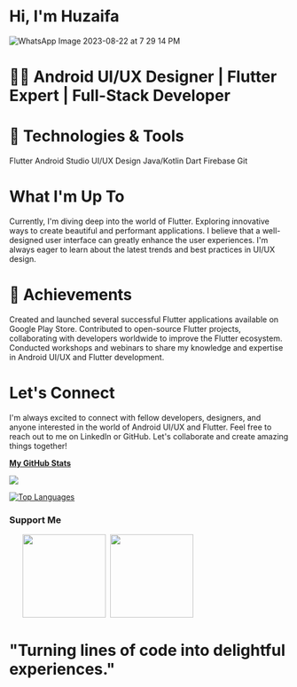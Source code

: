  # Hi, I'm Huzaifa 
 
 ![WhatsApp Image 2023-08-22 at 7 29 14 PM](https://github.com/Zaifi059/Zaifi059/assets/125743722/1548cdd4-9773-437e-a83a-64b35da2af39)


# 👨‍💻 Android UI/UX Designer | Flutter Expert | Full-Stack Developer

# 🔧 Technologies & Tools
 Flutter
  Android Studio
   UI/UX Design
    Java/Kotlin
     Dart
      Firebase
        Git   
        
#  What I'm Up To
Currently, I'm diving deep into the world of Flutter.
Exploring innovative ways to create beautiful and performant applications. 
I believe that a well-designed user interface can greatly enhance the user experiences.
I'm always eager to learn about the latest trends and best practices in UI/UX design.

# 🌟 Achievements
Created and launched several successful Flutter applications available on Google Play Store.
Contributed to open-source Flutter projects, collaborating with developers worldwide to improve the Flutter ecosystem.
Conducted workshops and webinars to share my knowledge and expertise in Android UI/UX and Flutter development.

#  Let's Connect
I'm always excited to connect with fellow developers, designers, and anyone interested in the world of Android UI/UX and Flutter.
Feel free to reach out to me on LinkedIn or GitHub. Let's collaborate and create amazing things together!




<p align="left"> <a href="https://codesandbox.io/u/royalprince5959" target="_blank" rel="noreferrer"> 

<b>My GitHub Stats</b>

<a href="http://www.github.com/Zaifi059"><img src="https://github-readme-streak-stats.herokuapp.com/?user=Zaifi059&stroke=ffffff&background=1c1917&ring=0891b2&fire=0891b2&currStreakNum=ffffff&currStreakLabel=0891b2&sideNums=ffffff&sideLabels=ffffff&dates=ffffff&hide_border=true" /></a>

<a href="https://github.com/Zaifi059" align="left"><img src="https://github-readme-stats.vercel.app/api/top-langs/?username=Zaifi059&langs_count=10&title_color=0891b2&text_color=ffffff&icon_color=0891b2&bg_color=1c1917&hide_border=true&locale=en&custom_title=Top%20%Languages" alt="Top Languages" /></a>

### Support Me

<ul style="list-style-type: none; margin: 0;">

<li style="display: inline-block; margin-right: 0.25rem;"><a href="https://www.buymeacoffee.com/zaifi059"><img src="https://cdn.buymeacoffee.com/buttons/v2/default-yellow.png" width="150"/></a></li>

<li style="display: inline-block; margin-right: 0.25rem;"><a href="https://www.ko-fi.com/zaifi059"><img src="https://storage.ko-fi.com/cdn/kofi2.png?v=3" width="150"/></a></li>

</ul>

 
  # "Turning lines of code into delightful experiences."
